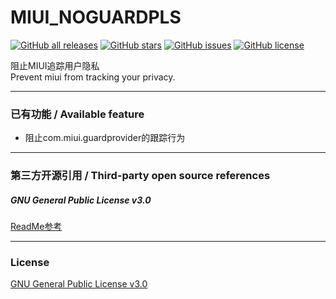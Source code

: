 # MIUI_NOGUARDPLS

<a href="https://github.com/Xposed-Modules-Repo/cn.fyyr.noguardpls/releases"><img alt="GitHub all releases" src="https://img.shields.io/github/downloads/Xposed-Modules-Repo/cn.fyyr.noguardpls/total?label=Downloads"></a> <a href="https://github.com/gykkuo/MIUI_NoGuard/stargazers"><img alt="GitHub stars" src="https://img.shields.io/github/stars/gykkuo/MIUI_NoGuard"></a> <a href="https://github.com/gykkuo/MIUI_NoGuard/issues"><img alt="GitHub issues" src="https://img.shields.io/github/issues/gykkuo/MIUI_NoGuard"></a> <a href="https://github.com/gykkuo/MIUI_NoGuard/blob/master/LICENSE"><img alt="GitHub license" src="https://img.shields.io/github/license/gykkuo/MIUI_NoGuard"></a>

阻止MIUI追踪用户隐私  
Prevent miui from tracking your privacy.

---

### 已有功能 / Available feature

- 阻止com.miui.guardprovider的跟踪行为

---

### 第三方开源引用 / Third-party open source references

##### GNU General Public License v3.0

[ReadMe参考](https://github.com/YifePlayte/MaxMiPad)

---

### License

[GNU General Public License v3.0](https://github.com/YifePlayte/MaxMiPad/blob/main/LICENSE)
